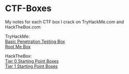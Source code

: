 # CTF-Boxes
My notes for each CTF box I crack on TryHackMe.com and HackTheBox.com

TryHackMe:<br>
[Basic Penetration Testing Box](./TryHackMe/BasicPenetrationTestingBox/BasicPenetrationTestingBox.md)<br>
[Root Me Box](./TryHackMe/RootMeBox/RootMeBox.md)<br>

HackTheBox:<br>
[Tier 0 Starting Point Boxes](./HackTheBox/StartingPointBoxes/Tier_0/StartingPointBoxes_Tier_0.md)<br>
[Tier 1 Starting Point Boxes](./HackTheBox/StartingPointBoxes/Tier_1/StartingPointBoxes_Tier_1.md)<br>
